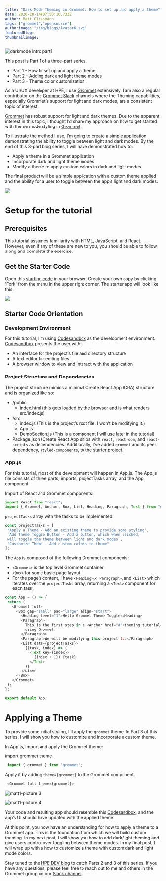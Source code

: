 ```yaml
---
title: "Dark Mode Theming in Grommet: How to set up and apply a theme"
date: 2020-10-14T07:50:10.733Z
author: Matt Glissmann 
tags: ["grommet","opensource"]
authorimage: "/img/blogs/Avatar6.svg"
featuredBlog:
thumbnailimage:
---
```

![darkmode intro part1](https://hpe-developer-portal.s3.amazonaws.com/uploads/media/2020/9/darkmode-intro-part1-1603293464825.png)

This post is Part 1 of a three-part series.
- Part 1 - How to set up and apply a theme
- Part 2 - Adding dark and light theme modes
- Part 3 - Theme color customization

As a UI/UX developer at HPE, I use [Grommet](https://grommet.io) extensively. I am also a regular contributor on the [Grommet Slack](https://grommet.slack.com) channels where the Theming capabilities, especially Grommet’s support for light and dark modes, are a consistent topic of interest. 

[Grommet](https://grommet.io) has robust support for light and dark themes. Due to the apparent interest in this topic, I thought I’d share my approach on how to get started with theme mode styling in [Grommet](https://grommet.io). 

To illustrate the method I use, I’m going to create a simple application demonstrating the ability to toggle between light and dark modes. By the end of this 3-part blog series, I will have demonstrated how to:
- Apply a theme in a Grommet application
- Incorporate dark and light theme modes
- Modify a theme to apply custom colors in dark and light modes

The final product will be a simple application with a custom theme applied and the ability for a user to toggle between the app’s light and dark modes.

<img src="/uploads/media/2020/9/themetutorialapp-1602698870239.gif" style="height:300px, width:300px" />

# Setup for the tutorial
## Prerequisites
This tutorial assumes familiarity with HTML, JavaScript, and React. However, even if any of these are new to you, you should be able to follow along and complete the exercise.

## Get the Starter Code
Open this [starting code](https://codesandbox.io/s/grommet-theme-toggle-0starter-1k1cv?file=/src/App.js) in your browser. Create your own copy by clicking 'Fork' from the menu in the upper right corner. The starter app will look like this:

<img src="/uploads/media/2020/9/picture-2-1602661773922.png"  />

## Starter Code Orientation
### Development Environment
For this tutorial, I’m using [Codesandbox](https://codesandbox.io/) as the development environment. [Codesandbox](https://codesandbox.io/)  presents the user with: 
- An interface for the project’s file and directory structure
- A text editor for editing files
- A browser window to view and interact with the application

### Project Structure and Dependencies
The project structure mimics a minimal Create React App (CRA) structure and is organized like so:
- /public
  - index.html (this gets loaded by the browser and is what renders src/index.js)
- /src
  - index.js (This is the project’s root file. I won’t be modifying it.)
  - App.js
  - DemoSection.js (This is a component I will use later in the tutorial)
- Package.json (Create React App ships with `react`, `react-dom`, and `react-scripts` as dependencies. Additionally, I’ve added `grommet` and its peer dependency, `styled-components`, to the starter project.)

### App.js
For this tutorial, most of the development will happen in App.js. The App.js file consists of three parts; imports, projectTasks array, and the App component.

Import of React and Grommet components:

```javascript
import React from "react";
import { Grommet, Anchor, Box, List, Heading, Paragraph, Text } from "grommet";
```
`projectTasks` array with the tasks to be implemented

```javascript
const projectTasks = [
 "Apply a Theme - Add an existing theme to provide some styling",
 `Add Theme Toggle Button - Add a button, which when clicked,
 will toggle the theme between light and dark modes`,
 "Customize Theme - Add custom colors to theme"
];
````
The `App` is composed of the following Grommet components:
- `<Grommet>` is the top level Grommet container
- `<Box>` for some basic page layout
- For the page’s content, I have `<Heading>`,`< Paragraph>`, and `<List>` which iterates over the `projectTasks` array, returning a `<Text>` component for each task.

```javascript
const App = () => {
 return (
   <Grommet full>
     <Box gap="small" pad="large" align="start">
       <Heading level="1">Hello Grommet Theme Toggle</Heading>
       <Paragraph>
         This is the first step in a <Anchor href="#">theming tutorial</Anchor>{" "}
         using Grommet.
       </Paragraph>
       <Paragraph>We will be modifying this project to:</Paragraph>
       <List data={projectTasks}>
         {(task, index) => (
           <Text key={index}>
             {index + 1}) {task}
           </Text>
         )}
       </List>
     </Box>
   </Grommet>
 );
};

export default App;
```
# Applying a Theme
To provide some initial styling, I’ll apply the `grommet` theme. In Part 3 of this series, I will show you how to customize and incorporate a custom theme.

In App.js, import and apply the Grommet theme:

Import grommet theme

```javascript 
 import { grommet } from "grommet"; 
````
Apply it by adding `theme={grommet}` to the Grommet component.

```javascript
 <Grommet full theme={grommet}>
```




![matt1-picture 3](https://hpe-developer-portal.s3.amazonaws.com/uploads/media/2020/9/picture-3-1602661789429.png)



![matt1-picture 4](https://hpe-developer-portal.s3.amazonaws.com/uploads/media/2020/9/picture-4-1602661802053.png)

Your code and resulting app should resemble this [Codesandbox](https://codesandbox.io/s/grommet-theme-toggle-1adding-theme-rg91i?file=/src/App.js), and the app’s UI should have updated with the applied theme. 

At this point, you now have an understanding for how to apply a theme to a Grommet app. This is the foundation from which we will build custom theming. In my next post, I will show you how to add dark/light theming and give users control over toggling between theme modes. In my final post, I will wrap up with a how to customize a theme with custom dark and light mode colors.

Stay tuned to the [HPE DEV blog](https://developer.hpe.com/blog) to catch Parts 2 and 3 of this series. If you have any questions, please feel free to reach out to me and others in the Grommet group on our [Slack channel](https://app.slack.com/client/T04LMHMUT/C04LMHN59).


